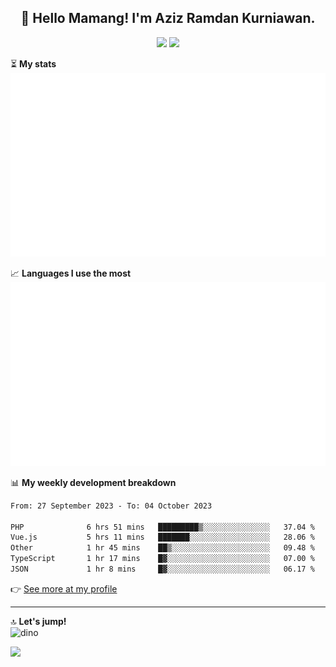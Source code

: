 <h2 align="center">👋 Hello Mamang! I'm Aziz Ramdan Kurniawan.</h2>  
<p align="center">
  <img src="https://komarev.com/ghpvc/?username=azizramdan">
  <img src="https://wakatime.com/badge/user/90056fa0-4c31-4eca-954e-2a3ac05896f9.svg">
</p>
    
⏳ **My stats**  
![](https://raw.githubusercontent.com/azizramdan/github-stats/master/generated/overview.svg#gh-dark-mode-only)

📈 **Languages I use the most**  
![](https://raw.githubusercontent.com/azizramdan/github-stats/master/generated/languages.svg#gh-dark-mode-only)

📊 **My weekly development breakdown**
<!--START_SECTION:waka-->

```txt
From: 27 September 2023 - To: 04 October 2023

PHP              6 hrs 51 mins   █████████▒░░░░░░░░░░░░░░░   37.04 %
Vue.js           5 hrs 11 mins   ███████░░░░░░░░░░░░░░░░░░   28.06 %
Other            1 hr 45 mins    ██▒░░░░░░░░░░░░░░░░░░░░░░   09.48 %
TypeScript       1 hr 17 mins    █▓░░░░░░░░░░░░░░░░░░░░░░░   07.00 %
JSON             1 hr 8 mins     █▓░░░░░░░░░░░░░░░░░░░░░░░   06.17 %
```

<!--END_SECTION:waka-->
👉 [See more at my profile](https://wakatime.com/@azizramdan)
***
🔝 **Let's jump!**  
![dino](https://raw.githubusercontent.com/azizramdan/azizramdan/master/dino.gif)  

![](https://hit.yhype.me/github/profile?user_id=27954794)
